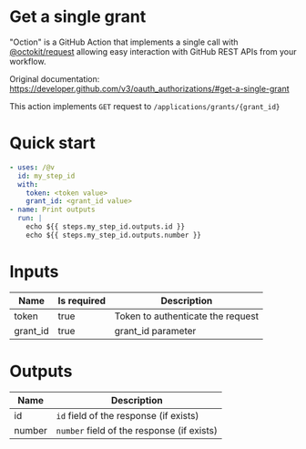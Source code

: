 # Get a single grant

"Oction" is a GitHub Action that implements a single call with 
[@octokit/request](https://www.npmjs.com/package/@octokit/request)
allowing easy interaction with GitHub REST APIs from your workflow.

Original documentation: https://developer.github.com/v3/oauth_authorizations/#get-a-single-grant

This action implements `GET` request to `/applications/grants/{grant_id}`


# Quick start

```yaml
- uses: /@v
  id: my_step_id
  with:
    token: <token value>
    grant_id: <grant_id value>
- name: Print outputs
  run: |
    echo ${{ steps.my_step_id.outputs.id }}
    echo ${{ steps.my_step_id.outputs.number }}
```


# Inputs

| Name | Is required | Description |
|---|---|---|
|token|true|Token to authenticate the request
|grant_id|true|grant_id parameter

# Outputs

| Name | Description |
|---|---|
|id|`id` field of the response (if exists)|
|number|`number` field of the response (if exists)|

